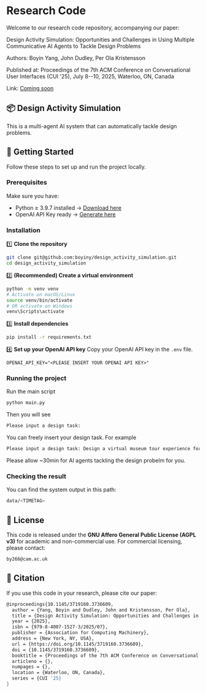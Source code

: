 # Research Code

Welcome to our research code repository, accompanying our paper:

Design Activity Simulation: Opportunities and Challenges in Using Multiple Communicative AI Agents to Tackle Design Problems

Authors: Boyin Yang, John Dudley, Per Ola Kristensson

Published at: Proceedings of the 7th ACM Conference on Conversational User Interfaces (CUI '25), July 8--10, 2025, Waterloo, ON, Canada

Link: [Coming soon](https://dl.acm.org/doi/10.1145/3719160.3736609)

## 📦 Design Activity Simulation

This is a multi-agent AI system that can automatically tackle design problems. 

## 🚀 Getting Started

Follow these steps to set up and run the project locally.

### Prerequisites

Make sure you have: 
- Python ≥ 3.9.7 installed -> [Download here](https://www.python.org/downloads/)
- OpenAI API Key ready -> [Generate here](https://openai.com/index/openai-api/)

### Installation

1️⃣ **Clone the repository**
```bash
git clone git@github.com:boyiny/design_activity_simulation.git
cd design_activity_simulation
```

2️⃣ **(Recommended) Create a virtual environment**
```bash
python -m venv venv
# Activate on macOS/Linux
source venv/bin/activate
# OR activate on Windows
venv\Scripts\activate
```

3️⃣ **Install dependencies**
```bash
pip install -r requirements.txt
```

4️⃣ **Set up your OpenAI API key**
Copy your OpenAI API key in the `.env` file. 
```env
OPENAI_API_KEY="<PLEASE INSERT YOUR OPENAI API KEY>"
```

### Running the project
Run the main script
```bash
python main.py
```
Then you will see
```bash
Please input a design task: 
```
You can freely insert your design task. For example
```bash
Please input a design task: Design a virtual museum tour experience for remote visitors.
```
Please allow ~30min for AI agents tackling the design probelm for you. 

### Checking the result
You can find the system output in this path:
```bash
data/<TIMETAG>
```

## 🪪 License
This code is released under the **GNU Affero General Public License (AGPL v3)** for academic and non-commercial use. For commercial licensing, please contact:
```bash
by266@cam.ac.uk
```

## 💬 Citation
If you use this code in your research, please cite our paper:
```bash
@inproceedings{10.1145/3719160.3736609,
  author = {Yang, Boyin and Dudley, John and Kristensson, Per Ola},
  title = {Design Activity Simulation: Opportunities and Challenges in Using Multiple Communicative AI Agents to Tackle Design Problems},
  year = {2025},
  isbn = {979-8-4007-1527-3/2025/07},
  publisher = {Association for Computing Machinery},
  address = {New York, NY, USA},
  url = {https://doi.org/10.1145/3719160.3736609},
  doi = {10.1145/3719160.3736609},
  booktitle = {Proceedings of the 7th ACM Conference on Conversational User Interfaces},
  articleno = {},
  numpages = {},
  location = {Waterloo, ON, Canada},
  series = {CUI '25}
}
```


